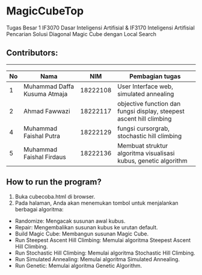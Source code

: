 # MagicCubeTop
Tugas Besar 1 IF3070 Dasar Inteligensi Artifisial &amp; IF3170 Inteligensi Artifisial  Pencarian Solusi Diagonal Magic Cube dengan Local Search

## Contributors:
_______

| **No** | **Nama**                       | **NIM**       | **Pembagian tugas**
| ------ | ----------------------         | ------------- | -------------------
| 1      | Muhammad Daffa Kusuma Atmaja   | 18222108      | User Interface web, simulated annealing
| 2      | Ahmad Fawwazi                  | 18222117      | objective function dan fungsi display, steepest ascent hill climbing
| 4      | Muhammad Faishal Putra         | 18222129      | fungsi cursorgrab, stochastic hill climbing
| 5      | Muhammad Faishal Firdaus       | 18222136      | Membuat struktur algoritma visualisasi kubus, genetic algorithm

## How to run the program?
1. Buka cubecoba.html di browser.
2. Pada halaman, Anda akan menemukan tombol untuk menjalankan berbagai algoritma:
- Randomize: Mengacak susunan awal kubus.
- Repair: Mengembalikan susunan kubus ke urutan default.
- Build Magic Cube: Membangun susunan Magic Cube.
- Run Steepest Ascent Hill Climbing: Memulai algoritma Steepest Ascent Hill Climbing.
- Run Stochastic Hill Climbing: Memulai algoritma Stochastic Hill Climbing.
- Run Simulated Annealing: Memulai algoritma Simulated Annealing.
- Run Genetic: Memulai algoritma Genetic Algorithm.





